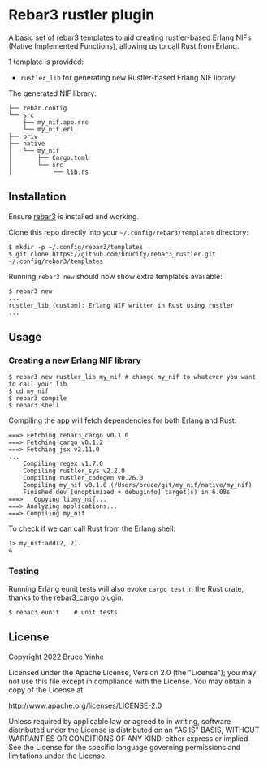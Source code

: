 # Rebar3 rustler plugin

A basic set of [rebar3](https://www.rebar3.org) templates to aid creating [rustler](https://github.com/rusterlium/rustler)-based Erlang NIFs (Native Implemented Functions), allowing us to call Rust from Erlang.

1 template is provided:

* `rustler_lib` for generating new Rustler-based Erlang NIF library

The generated NIF library:
```
├── rebar.config
└── src
    ├── my_nif.app.src
    └── my_nif.erl
├── priv
├── native
│   └── my_nif
│       ├── Cargo.toml
│       └── src
│           └── lib.rs
```

## Installation

Ensure [rebar3](https://www.rebar3.org) is installed and working.

Clone this repo directly into your `~/.config/rebar3/templates` directory:

	$ mkdir -p ~/.config/rebar3/templates
	$ git clone https://github.com/brucify/rebar3_rustler.git ~/.config/rebar3/templates

Running `rebar3 new` should now show extra templates available:

	$ rebar3 new
	...
	rustler_lib (custom): Erlang NIF written in Rust using rustler
	...

## Usage

### Creating a new Erlang NIF library

	$ rebar3 new rustler_lib my_nif # change my_nif to whatever you want to call your lib
	$ cd my_nif
	$ rebar3 compile
	$ rebar3 shell

Compiling the app will fetch dependencies for both Erlang and Rust:

	===> Fetching rebar3_cargo v0.1.0
    ===> Fetching cargo v0.1.2
    ===> Fetching jsx v2.11.0
    ...
        Compiling regex v1.7.0
        Compiling rustler_sys v2.2.0
        Compiling rustler_codegen v0.26.0
        Compiling my_nif v0.1.0 (/Users/bruce/git/my_nif/native/my_nif)
        Finished dev [unoptimized + debuginfo] target(s) in 6.08s
    ===>   Copying libmy_nif...
    ===> Analyzing applications...
    ===> Compiling my_nif

To check if we can call Rust from the Erlang shell:

	1> my_nif:add(2, 2).
    4

### Testing

Running Erlang eunit tests will also evoke `cargo test` in the Rust crate, thanks to the [rebar3_cargo](https://github.com/rusterlium/rebar3_cargo) plugin.

	$ rebar3 eunit    # unit tests

## License

Copyright 2022 Bruce Yinhe

Licensed under the Apache License, Version 2.0 (the "License");
you may not use this file except in compliance with the License.
You may obtain a copy of the License at

http://www.apache.org/licenses/LICENSE-2.0

Unless required by applicable law or agreed to in writing, software
distributed under the License is distributed on an "AS IS" BASIS,
WITHOUT WARRANTIES OR CONDITIONS OF ANY KIND, either express or implied.
See the License for the specific language governing permissions and
limitations under the License.